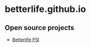 # betterlife.github.io

## Open source projects

 - [Betterlife PSI](http://betterlife.github.io/psi)

